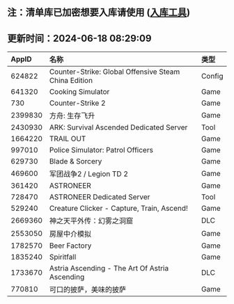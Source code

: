 ## 注：清单库已加密想要入库请使用 ([入库工具](https://github.com/BlankTMing/ManifestAutoUpdate/releases))

## 更新时间：2024-06-18 08:29:09
| AppID | 名称 | 类型  |
| :-------------------- | :----------------------------- | :----------- |
| 624822 | Counter-Strike: Global Offensive Steam China Edition| Config |
| 641320 | Cooking Simulator| Game |
| 730 | Counter-Strike 2| Game |
| 2399830 | 方舟: 生存飞升| Game |
| 2430930 | ARK: Survival Ascended Dedicated Server| Tool |
| 1664220 | TRAIL OUT| Game |
| 997010 | Police Simulator: Patrol Officers| Game |
| 629730 | Blade & Sorcery| Game |
| 469600 | 军团战争2 / Legion TD 2| Game |
| 361420 | ASTRONEER| Game |
| 728470 | ASTRONEER Dedicated Server| Tool |
| 529240 | Creature Clicker - Capture, Train, Ascend!| Game |
| 2669360 | 神之天平外传：幻雾之洞窟| DLC |
| 2553050 | 房屋中介模拟| Game |
| 1782570 | Beer Factory| Game |
| 1835240 | Spiritfall| Game |
| 1733670 | Astria Ascending - The Art Of Astria Ascending| DLC |
| 770810 | 可口的披萨，美味的披萨| Game |
